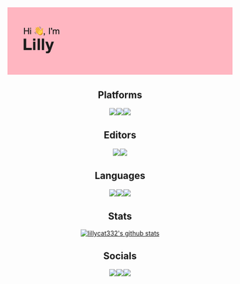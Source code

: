 <img src="header.png">
<h2 align="center">Platforms</h2>
<p align="center">
  <img src="https://img.shields.io/badge/iOS-000000?style=for-the-badge&logo=ios&logoColor=white"><img src="https://img.shields.io/badge/mac%20os-000000?style=for-the-badge&logo=macos&logoColor=F0F0F0"><img src="https://img.shields.io/badge/Apple-%23000000.svg?style=for-the-badge&logo=apple&logoColor=white">
</p>
<h2 align="center">Editors</h2>
<p align="center">
  <img src="https://img.shields.io/badge/Xcode-0078d7?style=for-the-badge&logo=Xcode&logoColor=white"><img src="https://img.shields.io/badge/Visual%20Studio%20Code-0078d7.svg?style=for-the-badge&logo=visual-studio-code&logoColor=white">
</p>
<h2 align="center">Languages</h2>
<p align="center">
  <img src="https://img.shields.io/badge/swift-F54A2A?style=for-the-badge&logo=swift&logoColor=white"><img src="https://img.shields.io/badge/html5-%23F54A2A.svg?style=for-the-badge&logo=html5&logoColor=white"><img src="https://img.shields.io/badge/c-%23F54A2A.svg?style=for-the-badge&logo=c&logoColor=white">
</p>
<h2 align="center">Stats</h2>
<p align="center">
  <a href="https://github.com/lillycat332">
    <img src="https://github-readme-stats.vercel.app/api?username=lillycat332&hide_border=true&show_icons=true" alt="lillycat332's github stats">
  </a>
</p>
<h2 align="center">Socials</h2>
<p align="center">
  <a href="https://dribbble.com/lillyfgsfds"><img src="https://img.shields.io/badge/Dribbble-EA4C89?style=for-the-badge&logo=dribbble&logoColor=white"></a><a href="https://www.youtube.com/channel/UCrrh8KuvEenremkNvCTZAPw"><img src="https://img.shields.io/badge/Youtube-%23EA4C89.svg?style=for-the-badge&logo=YouTube&logoColor=white"></a><a href="https://7daysfree.xyz"><img src="https://img.shields.io/badge/Web-EA4C89?style=for-the-badge&logo=curl&logoColor=white"></a> 
 </p>
